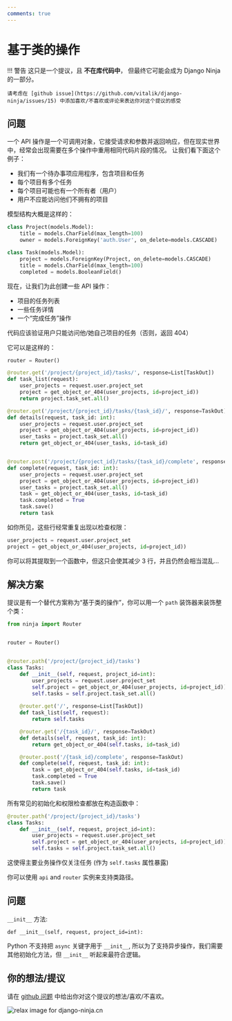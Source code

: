 ```yaml
---
comments: true
---
```

# 基于类的操作


!!! 警告
    这只是一个提议，且 **不在库代码中**， 但最终它可能会成为 Django Ninja 的一部分。

    请考虑在 [github issue](https://github.com/vitalik/django-ninja/issues/15) 中添加喜欢/不喜欢或评论来表达你对这个提议的感受


## 问题

一个 API 操作是一个可调用对象，它接受请求和参数并返回响应，但在现实世界中，经常会出现需要在多个操作中重用相同代码片段的情况。
让我们看下面这个例子：

 - 我们有一个待办事项应用程序，包含项目和任务
 - 每个项目有多个任务
 - 每个项目可能也有一个所有者（用户）
 - 用户不应能访问他们不拥有的项目

模型结构大概是这样的：

```python
class Project(models.Model):
    title = models.CharField(max_length=100)
    owner = models.ForeignKey('auth.User', on_delete=models.CASCADE)

class Task(models.Model):
    project = models.ForeignKey(Project, on_delete=models.CASCADE)
    title = models.CharField(max_length=100)
    completed = models.BooleanField()
```


现在，让我们为此创建一些 API 操作：
- 项目的任务列表
- 一些任务详情
- 一个“完成任务”操作

代码应该验证用户只能访问他/她自己项目的任务（否则，返回 404）

它可以是这样的：


```python
router = Router()

@router.get('/project/{project_id}/tasks/', response=List[TaskOut])
def task_list(request):
    user_projects = request.user.project_set
    project = get_object_or_404(user_projects, id=project_id))
    return project.task_set.all()

@router.get('/project/{project_id}/tasks/{task_id}/', response=TaskOut)
def details(request, task_id: int):
    user_projects = request.user.project_set
    project = get_object_or_404(user_projects, id=project_id))
    user_tasks = project.task_set.all()
    return get_object_or_404(user_tasks, id=task_id)


@router.post('/project/{project_id}/tasks/{task_id}/complete', response=TaskOut)
def complete(request, task_id: int):
    user_projects = request.user.project_set
    project = get_object_or_404(user_projects, id=project_id))
    user_tasks = project.task_set.all()
    task = get_object_or_404(user_tasks, id=task_id)
    task.completed = True
    task.save()
    return task
```


如你所见，这些行经常重复出现以检查权限：

```python hl_lines="1 2"
user_projects = request.user.project_set
project = get_object_or_404(user_projects, id=project_id))
```

你可以将其提取到一个函数中，但这只会使其减少 3 行，并且仍然会相当混乱...

## 解决方案

提议是有一个替代方案称为“基于类的操作”，你可以用一个 `path` 装饰器来装饰整个类：

```python hl_lines="7 8"
from ninja import Router


router = Router()


@router.path('/project/{project_id}/tasks')
class Tasks:
    def __init__(self, request, project_id=int):
        user_projects = request.user.project_set
        self.project = get_object_or_404(user_projects, id=project_id))
        self.tasks = self.project.task_set.all()
    
    @router.get('/', response=List[TaskOut])
    def task_list(self, request):
        return self.tasks

    @router.get('/{task_id}/', response=TaskOut)
    def details(self, request, task_id: int):
        return get_object_or_404(self.tasks, id=task_id)

    @router.post('/{task_id}/complete', response=TaskOut)
    def complete(self, request, task_id: int):
        task = get_object_or_404(self.tasks, id=task_id)
        task.completed = True
        task.save()
        return task
```

所有常见的初始化和权限检查都放在构造函数中：
```python hl_lines="4 5 6"
@router.path('/project/{project_id}/tasks')
class Tasks:
    def __init__(self, request, project_id=int):
        user_projects = request.user.project_set
        self.project = get_object_or_404(user_projects, id=project_id))
        self.tasks = self.project.task_set.all()
```

这使得主要业务操作仅关注任务 (作为 `self.tasks` 属性暴露)

你可以使用 `api` and `router` 实例来支持类路径。

## 问题

`__init__` 方法:

```def __init__(self, request, project_id=int):```

Python 不支持把 `async` 关键字用于 `__init__`, 所以为了支持异步操作，我们需要其他初始化方法，但 `__init__` 听起来最符合逻辑。


## 你的想法/提议

请在 [github 问题](https://github.com/vitalik/django-ninja/issues/15) 中给出你对这个提议的想法/喜欢/不喜欢。

<img style="object-fit: cover; object-position: 50% 50%;" alt="relax image for django-ninja.cn" loading="lazy" fetchpriority="auto" aria-hidden="true" draggable="false" src="https://picsum.photos/825/47.jpg">
